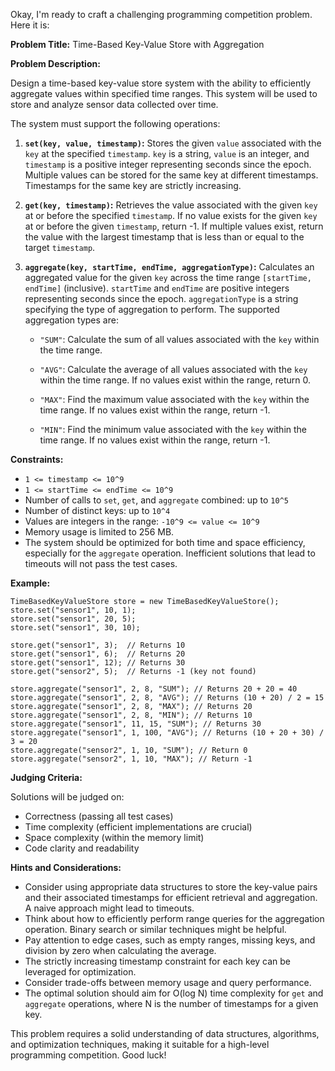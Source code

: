 Okay, I'm ready to craft a challenging programming competition problem. Here it is:

**Problem Title:** Time-Based Key-Value Store with Aggregation

**Problem Description:**

Design a time-based key-value store system with the ability to efficiently aggregate values within specified time ranges.  This system will be used to store and analyze sensor data collected over time.

The system must support the following operations:

1.  **`set(key, value, timestamp)`:** Stores the given `value` associated with the `key` at the specified `timestamp`. `key` is a string, `value` is an integer, and `timestamp` is a positive integer representing seconds since the epoch.  Multiple values can be stored for the same key at different timestamps.  Timestamps for the same key are strictly increasing.

2.  **`get(key, timestamp)`:** Retrieves the value associated with the given `key` at or before the specified `timestamp`. If no value exists for the given `key` at or before the given `timestamp`, return -1.  If multiple values exist, return the value with the largest timestamp that is less than or equal to the target `timestamp`.

3.  **`aggregate(key, startTime, endTime, aggregationType)`:**  Calculates an aggregated value for the given `key` across the time range `[startTime, endTime]` (inclusive).  `startTime` and `endTime` are positive integers representing seconds since the epoch.  `aggregationType` is a string specifying the type of aggregation to perform.  The supported aggregation types are:

    *   `"SUM"`: Calculate the sum of all values associated with the `key` within the time range.

    *   `"AVG"`: Calculate the average of all values associated with the `key` within the time range. If no values exist within the range, return 0.

    *   `"MAX"`: Find the maximum value associated with the `key` within the time range. If no values exist within the range, return -1.

    *   `"MIN"`: Find the minimum value associated with the `key` within the time range. If no values exist within the range, return -1.

**Constraints:**

*   `1 <= timestamp <= 10^9`
*   `1 <= startTime <= endTime <= 10^9`
*   Number of calls to `set`, `get`, and `aggregate` combined: up to `10^5`
*   Number of distinct keys: up to `10^4`
*   Values are integers in the range: `-10^9 <= value <= 10^9`
*   Memory usage is limited to 256 MB.
*   The system should be optimized for both time and space efficiency, especially for the `aggregate` operation. Inefficient solutions that lead to timeouts will not pass the test cases.

**Example:**

```
TimeBasedKeyValueStore store = new TimeBasedKeyValueStore();
store.set("sensor1", 10, 1);
store.set("sensor1", 20, 5);
store.set("sensor1", 30, 10);

store.get("sensor1", 3);  // Returns 10
store.get("sensor1", 6);  // Returns 20
store.get("sensor1", 12); // Returns 30
store.get("sensor2", 5);  // Returns -1 (key not found)

store.aggregate("sensor1", 2, 8, "SUM"); // Returns 20 + 20 = 40
store.aggregate("sensor1", 2, 8, "AVG"); // Returns (10 + 20) / 2 = 15
store.aggregate("sensor1", 2, 8, "MAX"); // Returns 20
store.aggregate("sensor1", 2, 8, "MIN"); // Returns 10
store.aggregate("sensor1", 11, 15, "SUM"); // Returns 30
store.aggregate("sensor1", 1, 100, "AVG"); // Returns (10 + 20 + 30) / 3 = 20
store.aggregate("sensor2", 1, 10, "SUM"); // Return 0
store.aggregate("sensor2", 1, 10, "MAX"); // Return -1
```

**Judging Criteria:**

Solutions will be judged on:

*   Correctness (passing all test cases)
*   Time complexity (efficient implementations are crucial)
*   Space complexity (within the memory limit)
*   Code clarity and readability

**Hints and Considerations:**

*   Consider using appropriate data structures to store the key-value pairs and their associated timestamps for efficient retrieval and aggregation. A naive approach might lead to timeouts.
*   Think about how to efficiently perform range queries for the aggregation operation. Binary search or similar techniques might be helpful.
*   Pay attention to edge cases, such as empty ranges, missing keys, and division by zero when calculating the average.
*   The strictly increasing timestamp constraint for each key can be leveraged for optimization.
*   Consider trade-offs between memory usage and query performance.
*   The optimal solution should aim for O(log N) time complexity for `get` and `aggregate` operations, where N is the number of timestamps for a given key.

This problem requires a solid understanding of data structures, algorithms, and optimization techniques, making it suitable for a high-level programming competition. Good luck!
